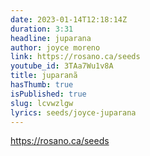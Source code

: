 ```yaml
---
date: 2023-01-14T12:18:14Z
duration: 3:31
headline: juparana
author: joyce moreno
link: https://rosano.ca/seeds
youtube_id: 3TAa7Wu1v8A
title: juparanã
hasThumb: true
isPublished: true
slug: lcvwzlgw
lyrics: seeds/joyce-juparana
---
```

https://rosano.ca/seeds
